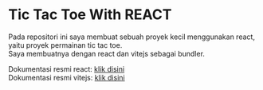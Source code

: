 # Tic Tac Toe With REACT

Pada repositori ini saya membuat sebuah proyek kecil menggunakan react, yaitu proyek permainan tic tac toe.
<br>
Saya membuatnya dengan react dan vitejs sebagai bundler.

Dokumentasi resmi react: <a href="https://react.dev">klik disini</a>
<br>
Dokumentasi resmi vitejs: <a href="https://vitejs.dev">klik disini</a>
